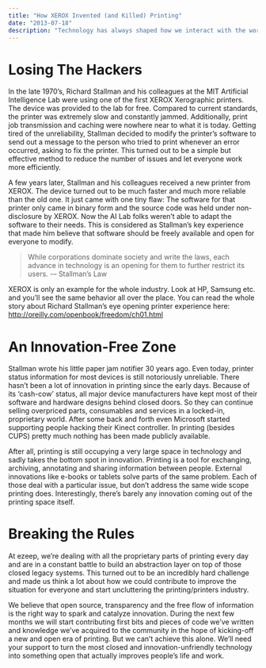 ```yaml
---
title: "How XEROX Invented (and Killed) Printing"
date: "2013-07-18"
description: "Technology has always shaped how we interact with the world and the people around us. Let’s start off with a very simple example: When the first bridges were built, the engineering part was a great achievement, but the idea of building a bridge is less about solving engineering problems just for the sake of solving them..."
---
```


# Losing The Hackers

In the late 1970’s, Richard Stallman and his colleagues at the MIT Artificial Intelligence Lab were using one of the 
first XEROX Xerographic printers. The device was provided to the lab for free. Compared to current standards, 
the printer was extremely slow and constantly jammed. Additionally, print job transmission and caching were nowhere 
near to what it is today. Getting tired of the unreliability, Stallman decided to modify the printer’s software to 
send out a message to the person who tried to print whenever an error occurred, asking to fix the printer. 
This turned out to be a simple but effective method to reduce the number of issues and let everyone work more efficiently.

A few years later, Stallman and his colleagues received a new printer from XEROX. The device turned out to be much 
faster and much more reliable than the old one. It just came with one tiny flaw: The software for that printer only 
came in binary form and the source code was held under non-disclosure by XEROX. Now the AI Lab folks weren’t able 
to adapt the software to their needs. This is considered as Stallman’s key experience that made him believe that 
software should be freely available and open for everyone to modify.

> While corporations dominate society and write the laws, each advance in technology is an opening for them to further 
restrict its users. -– Stallman’s Law

XEROX is only an example for the whole industry. Look at HP, Samsung etc. and you’ll see the same behavior all over 
the place. You can read the whole story about Richard Stallman’s eye opening printer experience here: 
http://oreilly.com/openbook/freedom/ch01.html

# An Innovation-Free Zone

Stallman wrote his little paper jam notifier 30 years ago. Even today, printer status information for most devices is 
still notoriously unreliable. There hasn’t been a lot of innovation in printing since the early days. Because of its 
‘cash-cow’ status, all major device manufacturers have kept most of their software and hardware designs behind closed 
doors. So they can continue selling overpriced parts, consumables and services in a locked-in, proprietary world. 
After some back and forth even Microsoft started supporting people hacking their Kinect controller. In printing 
(besides CUPS) pretty much nothing has been made publicly available.

After all, printing is still occupying a very large space in technology and sadly takes the bottom spot in innovation. 
Printing is a tool for exchanging, archiving, annotating and sharing information between people. External innovations 
like e-books or tablets solve parts of the same problem. Each of those deal with a particular issue, but don’t address 
the same wide scope printing does. Interestingly, there’s barely any innovation coming out of the printing space itself.

# Breaking the Rules

At ezeep, we’re dealing with all the proprietary parts of printing every day and are in a constant battle to build an 
abstraction layer on top of those closed legacy systems. This turned out to be an incredibly hard challenge and made 
us think a lot about how we could contribute to improve the situation for everyone and start uncluttering the 
printing/printers industry.

We believe that open source, transparency and the free flow of information is the right way to spark and catalyze 
innovation. During the next few months we will start contributing first bits and pieces of code we’ve written and 
knowledge we’ve acquired to the community in the hope of kicking-off a new and open era of printing. But we can’t 
achieve this alone. We’ll need your support to turn the most closed and innovation-unfriendly technology into 
something open that actually improves people’s life and work.